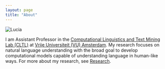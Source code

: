 ```yaml
---
layout: page
title: "About"
---
```


![Lucia](/luciaelizabeth.github.io/docs/assets/lucia.jpeg)

I am Assistant Professor in the [Computational Linguistics and Text Mining Lab (CLTL)](http://www.cltl.nl)
at [Vrije Universiteit (VU) Amsterdam](https://vu.nl/nl). My research focuses on natural language understanding with the broad goal
to develop computational models capable of understanding language in human-like ways. For more about my research, see [Research](https://luciaelizabeth.github.io/about/). 




 

